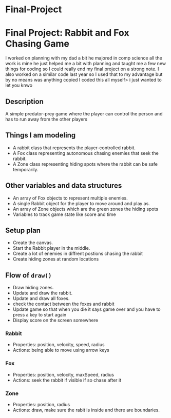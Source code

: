 # Final-Project
# Final Project: Rabbit and Fox Chasing Game
I worked on planning with my dad a bit he majored in comp science all the work is mine he just helped me a bit with planning and taught me a few new things for coding so I could really end my final project on a strong note. I also worked on a similar code last year so I used that to my advantage but by no means was anything copied I coded this all myself> i just wanted to let you knwo
## Description  
A simple predator-prey game where the player can control the person and has to run away from the other players

## Things I am modeling  
- A rabbit class that represents the player-controlled rabbit.
- A Fox class representing autonomous chasing enemies that seek the rabbit.
- A Zone class representing hiding spots where the rabbit can be safe temporarily.

## Other variables and data structures  
- An array of Fox objects to represent multiple enemies.
- A single Rabbit object for the player to move around and play as.
- An array of Zone objects which are the green zones the hiding spots
- Variables to track game state like score and time

## Setup plan  
- Create the canvas.
- Start the Rabbit player in the middle.
- Create a lot of enemies in diffrent postions chasing the rabbit
- Create hiding zones at random locations

## Flow of `draw()`  
- Draw hiding zones.
- Update and draw the rabbit.
- Update and draw all foxes.
- check the contact between the foxes and rabbit
- Update game so that when you die it says game over and you have to press a key to start again
- Display score on the screen somewhere 


### Rabbit  
- Properties: position, velocity, speed, radius  
- Actions: being able to move using arrow keys
### Fox  
- Properties: position, velocity, maxSpeed, radius  
- Actions: seek the rabbit if visible if so chase after it

### Zone  
- Properties: position, radius  
- Actions: draw, make sure the rabit is inside and there are boundaries. 
